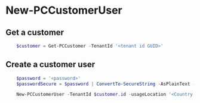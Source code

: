 # New-PCCustomerUser #

## Get a customer ##

```powershell
    $customer = Get-PCCustomer -TenantId '<tenant id GUID>'
```

## Create a customer user ##

```powershell
    $password = '<password>'
    $passwordSecure = $password | ConvertTo-SecureString -AsPlainText -Force

    New-PCCustomerUser -TenantId $customer.id -usageLocation '<Country code>' -userPrincipalName '<upn>' -FirstName '<first name>' -LastName '<last name>' -displayName '<display name>' -forceChangePassword $true -password $passwordSecure
```
